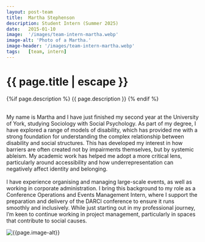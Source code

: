 ```yaml
---
layout: post-team
title:  Martha Stephenson
description: Student Intern (Summer 2025)
date:   2015-01-10
image:  '/images/team-intern-martha.webp'
image-alt: 'Photo of a Martha.'
image-header: '/images/team-intern-martha.webp'
tags:   [team, intern]
---
```


<!-- begin hero -->
  <div class="container">
    <div class="row">
      <div class="col col-12">
        <div class="hero2__inner">
          <div class="hero2__left">
            <h1 class="post__title">{{ page.title | escape }}</h1>
          {%if page.description %}
            {{ page.description }}
          {% endif %}
          <br><br>
          <p>My name is Martha and I have just finished my second year at the University of York, studying Sociology with Social Psychology. As part of my degree, I have explored a range of models of disability, which has provided me with a strong foundation for understanding the complex relationship between disability and social structures. This has developed my interest in how barriers are often created not by impairments themselves, but by systemic ableism. My academic work has helped me adopt a more critical lens, particularly around accessibility and how underrepresentation can negatively affect identity and belonging.
          <br><br>
          I have experience organising and managing large-scale events, as well as working in corporate administration. I bring this background to my role as a Conference Operations and Events Management Intern, where I support the preparation and delivery of the DARCI conference to ensure it runs smoothly and inclusively. While just starting out in my professional journey, I’m keen to continue working in project management, particularly in spaces that contribute to social causes.
          </p>
           </div>
          <div class="hero2__right">
              <img class="lazy" data-src="{{page.image-header}}" alt="{{page.image-alt}}">
        </div>
      </div>
    </div>
  </div>
